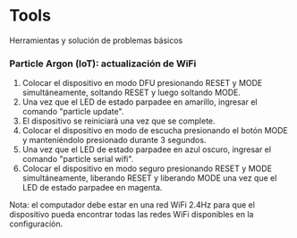 # Tools
Herramientas y solución de problemas básicos



### Particle Argon (IoT): actualización de WiFi

1. Colocar el dispositivo en modo DFU presionando RESET y MODE simultáneamente, soltando RESET y luego soltando MODE.
2. Una vez que el LED de estado parpadee en amarillo, ingresar el comando "particle update". 
3. El dispositivo se reiniciará una vez que se complete.
4. Colocar el dispositivo en modo de escucha presionando el botón MODE y manteniéndolo presionado durante 3 segundos. 
5. Una vez que el LED de estado parpadee en azul oscuro, ingresar el comando "particle serial wifi".
6. Colocar el dispositivo en modo seguro presionando RESET y MODE simultáneamente, liberando RESET y liberando MODE una vez que el LED de estado parpadee en magenta.

Nota: el computador debe estar en una red WiFi 2.4Hz para que el dispositivo pueda encontrar todas las redes WiFi disponibles en la configuración.
